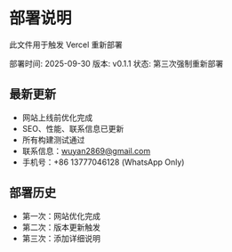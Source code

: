 # 部署说明

此文件用于触发 Vercel 重新部署

部署时间: 2025-09-30
版本: v0.1.1
状态: 第三次强制重新部署

## 最新更新
- 网站上线前优化完成
- SEO、性能、联系信息已更新
- 所有构建测试通过
- 联系信息：wuyan2869@gmail.com
- 手机号：+86 13777046128 (WhatsApp Only)

## 部署历史
- 第一次：网站优化完成
- 第二次：版本更新触发
- 第三次：添加详细说明